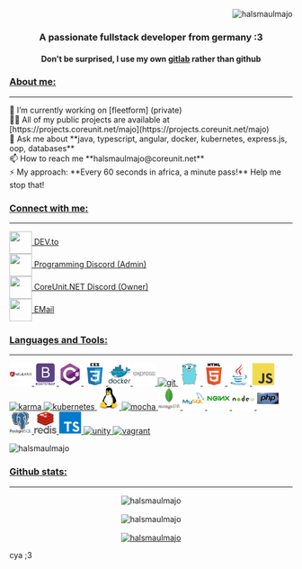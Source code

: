<p align="right">
  <img src="https://komarev.com/ghpvc/?username=halsmaulmajo&label=Profile%20views&color=0e75b6&style=flat" alt="halsmaulmajo" />
</p>

<h3 align="center">
  A passionate fullstack developer from germany :3
</h3>
<h4 align="center">
  Don't be surprised, I use my own
  <a href="https://projects.coreunit.net/majo">gitlab</a>
  rather than github
</h4>

<h3 align="left"><u>About me:</u></h3>
<hr>
🔭 I’m currently working on [fleetform] (private)<br>
👨‍💻 All of my public projects are available at [https://projects.coreunit.net/majo](https://projects.coreunit.net/majo)<br>
💬 Ask me about **java, typescript, angular, docker, kubernetes, express.js, oop, databases**<br>
📫 How to reach me **halsmaulmajo@coreunit.net**<br>
⚡ My approach: **Every 60 seconds in africa, a minute pass!** Help me stop that!<br>

<h3 align="left"><u>Connect with me:</u></h3>
<hr>
<p align="left">
  <a href="https://dev.to/halsmaulmajo" target="blank">
    <img align="center" src="https://cdn.jsdelivr.net/npm/simple-icons@3.0.1/icons/dev-dot-to.svg" height="40" width="40" />
    DEV.to<br>
  </a>
  <a href="https://discord.gg/K4xEUce4" target="blank">
    <img align="center" src="https://cdn.discordapp.com/icons/759424063130304592/0c249ee1a23bd231f5c65c3248558a4f.png?size=96" height="40" width="40" />
    Programming Discord (Admin)<br>
  </a>
  <a href="https://coreunit.net/discord" target="blank">
    <img align="center" src="https://discord.com/assets/3437c10597c1526c3dbd98c737c2bcae.svg" height="40" width="40" />
    CoreUnit.NET Discord (Owner)<br>
  </a>
  <a href="mailto:halsmaulmajo@coreunit.net" target="blank">
    <img align="center" src="https://www.svgrepo.com/show/17588/mail.svg" height="40" width="40" />
    EMail<br>
  </a>
</p>

<h3 align="left"><u>Languages and Tools:</u></h3>
<hr>
<p align="left">
    <a href="https://angular.io" target="_blank">
        <img src="https://raw.githubusercontent.com/devicons/devicon/master/icons/angularjs/angularjs-original-wordmark.svg"
            alt="angularjs" width="40" height="40" />
    </a>
    <a href="https://getbootstrap.com" target="_blank">
        <img src="https://raw.githubusercontent.com/devicons/devicon/master/icons/bootstrap/bootstrap-plain-wordmark.svg"
            alt="bootstrap" width="40" height="40" />
    </a>
    <a href="https://www.w3schools.com/cs/" target="_blank">
        <img src="https://raw.githubusercontent.com/devicons/devicon/master/icons/csharp/csharp-original.svg"
            alt="csharp" width="40" height="40" />
    </a>
    <a href="https://www.w3schools.com/css/" target="_blank">
        <img src="https://raw.githubusercontent.com/devicons/devicon/master/icons/css3/css3-original-wordmark.svg"
            alt="css3" width="40" height="40" />
    </a>
    <a href="https://www.docker.com/" target="_blank">
        <img src="https://raw.githubusercontent.com/devicons/devicon/master/icons/docker/docker-original-wordmark.svg"
            alt="docker" width="40" height="40" />
    </a>
    <a href="https://expressjs.com" target="_blank">
        <img src="https://raw.githubusercontent.com/devicons/devicon/master/icons/express/express-original-wordmark.svg"
            alt="express" width="40" height="40" />
    </a>
    <a href="https://git-scm.com/" target="_blank">
        <img src="https://www.vectorlogo.zone/logos/git-scm/git-scm-icon.svg" alt="git" width="40" height="40" />
    </a>
    <a href="https://golang.org" target="_blank">
        <img src="https://raw.githubusercontent.com/devicons/devicon/master/icons/go/go-original.svg" alt="go"
            width="40" height="40" />
    </a>
    <a href="https://www.w3.org/html/" target="_blank">
        <img src="https://raw.githubusercontent.com/devicons/devicon/master/icons/html5/html5-original-wordmark.svg"
            alt="html5" width="40" height="40" />
    </a>
    <a href="https://www.java.com" target="_blank">
        <img src="https://raw.githubusercontent.com/devicons/devicon/master/icons/java/java-original.svg" alt="java"
            width="40" height="40" />
    </a>
    <a href="https://developer.mozilla.org/en-US/docs/Web/JavaScript" target="_blank">
        <img src="https://raw.githubusercontent.com/devicons/devicon/master/icons/javascript/javascript-original.svg"
            alt="javascript" width="40" height="40" />
    </a>
    <a href="https://karma-runner.github.io/latest/index.html" target="_blank">
        <img src="https://raw.githubusercontent.com/detain/svg-logos/780f25886640cef088af994181646db2f6b1a3f8/svg/karma.svg"
            alt="karma" width="40" height="40" />
    </a>
    <a href="https://kubernetes.io" target="_blank">
        <img src="https://www.vectorlogo.zone/logos/kubernetes/kubernetes-icon.svg" alt="kubernetes" width="40"
            height="40" />
    </a>
    <a href="https://www.linux.org/" target="_blank">
        <img src="https://raw.githubusercontent.com/devicons/devicon/master/icons/linux/linux-original.svg" alt="linux"
            width="40" height="40" />
    </a>
    <a href="https://mochajs.org" target="_blank">
        <img src="https://www.vectorlogo.zone/logos/mochajs/mochajs-icon.svg" alt="mocha" width="40" height="40" />
    </a>
    <a href="https://www.mongodb.com/" target="_blank">
        <img src="https://raw.githubusercontent.com/devicons/devicon/master/icons/mongodb/mongodb-original-wordmark.svg"
            alt="mongodb" width="40" height="40" />
    </a>
    <a href="https://www.mysql.com/" target="_blank">
        <img src="https://raw.githubusercontent.com/devicons/devicon/master/icons/mysql/mysql-original-wordmark.svg"
            alt="mysql" width="40" height="40" />
    </a>
    <a href="https://www.nginx.com" target="_blank">
        <img src="https://raw.githubusercontent.com/devicons/devicon/master/icons/nginx/nginx-original.svg" alt="nginx"
            width="40" height="40" />
    </a>
    <a href="https://nodejs.org" target="_blank">
        <img src="https://raw.githubusercontent.com/devicons/devicon/master/icons/nodejs/nodejs-original-wordmark.svg"
            alt="nodejs" width="40" height="40" />
    </a>
    <a href="https://www.php.net" target="_blank">
        <img src="https://raw.githubusercontent.com/devicons/devicon/master/icons/php/php-original.svg" alt="php"
            width="40" height="40" />
    </a>
    <a href="https://www.postgresql.org" target="_blank">
        <img src="https://raw.githubusercontent.com/devicons/devicon/master/icons/postgresql/postgresql-original-wordmark.svg"
            alt="postgresql" width="40" height="40" />
    </a>
    <a href="https://redis.io" target="_blank">
        <img src="https://raw.githubusercontent.com/devicons/devicon/master/icons/redis/redis-original-wordmark.svg"
            alt="redis" width="40" height="40" />
    </a>
    <a href="https://www.typescriptlang.org/" target="_blank">
        <img src="https://raw.githubusercontent.com/devicons/devicon/master/icons/typescript/typescript-original.svg"
            alt="typescript" width="40" height="40" />
    </a>
    <a href="https://unity.com/" target="_blank">
        <img src="https://www.vectorlogo.zone/logos/unity3d/unity3d-icon.svg" alt="unity" width="40" height="40" />
    </a>
    <a href="https://www.vagrantup.com/" target="_blank">
        <img src="https://www.vectorlogo.zone/logos/vagrantup/vagrantup-icon.svg" alt="vagrant" width="40"
            height="40" />
    </a>
</p>

<p align="left" >
  <img src="https://github-readme-stats.vercel.app/api/top-langs?username=halsmaulmajo&show_icons=true&locale=en&layout=compact" alt="halsmaulmajo" />
</p>

<h3 align="left"><u>Github stats:</u></h3>
<hr>
<p align="center">
  <img align="center" min-width="80%" src="https://github-readme-streak-stats.herokuapp.com/?user=halsmaulmajo&" alt="halsmaulmajo" />
</p>
<p align="center">
  <img align="center" min-width="80%" src="https://github-readme-stats.vercel.app/api?username=halsmaulmajo&show_icons=true&locale=en" alt="halsmaulmajo" />
</p>

<p align="center">
  <a href="https://github.com/ryo-ma/github-profile-trophy">
    <img align="center" min-width="80%" src="https://github-profile-trophy.vercel.app/?username=halsmaulmajo" alt="halsmaulmajo" />
  </a>
</p>


cya ;3
